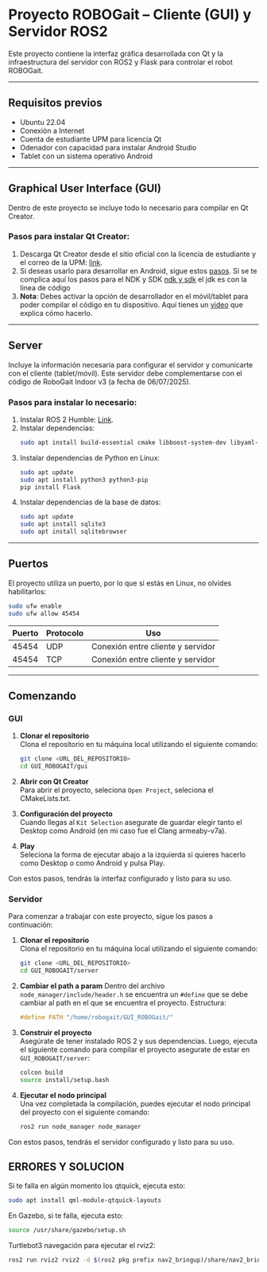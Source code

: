 # Proyecto ROBOGait – Cliente (GUI) y Servidor ROS2

Este proyecto contiene la interfaz gráfica desarrollada con Qt y la infraestructura del servidor con ROS2 y Flask para controlar el robot ROBOGait.

---
## Requisitos previos
- Ubuntu 22.04
- Conexión a Internet
- Cuenta de estudiante UPM para licencia Qt
- Odenador con capacidad para instalar Android Studio
- Tablet con un sistema operativo Android
--- 

## Graphical User Interface (GUI)
Dentro de este proyecto se incluye todo lo necesario para compilar en Qt Creator.

### Pasos para instalar Qt Creator:
1. Descarga Qt Creator desde el sitio oficial con la licencia de estudiante y el correo de la UPM: [link](https://www.qt.io/qt-educational-license#application).
2. Si deseas usarlo para desarrollar en Android, sigue estos [pasos](https://doc.qt.io/qt-6/android-getting-started.html). Si se te complica aquí los pasos para el NDK y SDK [ndk y sdk](https://www.youtube.com/watch?v=7U6Q7xG8N70) el jdk es con la linea de código
3. **Nota**: Debes activar la opción de desarrollador en el móvil/tablet para poder compilar el código en tu dispositivo. Aquí tienes un [video](https://youtu.be/f91wxQdP8Ak?si=0kSbNOwmc2m3rqNe) que explica cómo hacerlo.

---

## Server
Incluye la información necesaria para configurar el servidor y comunicarte con el cliente (tablet/móvil). Este servidor debe complementarse con el código de RoboGait Indoor v3 (a fecha de 06/07/2025).

### Pasos para instalar lo necesario:
1. Instalar ROS 2 Humble: [Link](https://docs.ros.org/en/humble/Installation/Ubuntu-Install-Debs.html).
2. Instalar dependencias:
    ```bash
    sudo apt install build-essential cmake libboost-system-dev libyaml-cpp-dev nlohmann-json3-dev libopencv-dev
    ```
3. Instalar dependencias de Python en Linux:
    ```bash
    sudo apt update
    sudo apt install python3 python3-pip
    pip install Flask
    ```
4. Instalar dependencias de la base de datos:
    ```bash
    sudo apt update
    sudo apt install sqlite3
    sudo apt install sqlitebrowser
    ```
---

## Puertos
El proyecto utiliza un puerto, por lo que si estás en Linux, no olvides habilitarlos:

```bash
sudo ufw enable
sudo ufw allow 45454
```
| Puerto | Protocolo | Uso                                   |
|--------|-----------|----------------------------------------|
| 45454  | UDP   | Conexión entre cliente y servidor     |
| 45454  | TCP   | Conexión entre cliente y servidor     |

---

## Comenzando
### GUI

1. **Clonar el repositorio**  
   Clona el repositorio en tu máquina local utilizando el siguiente comando:
   ```bash
   git clone <URL_DEL_REPOSITORIO>
   cd GUI_ROBOGAIT/gui
   ```
2. **Abrir con Qt Creator** <br>
    Para abrir el proyecto, seleciona `Open Project`, seleciona el CMakeLists.txt.

3. **Configuración del proyecto**<br>
    Cuando llegas al `Kit Selection` asegurate de guardar elegir tanto el Desktop como Android (en mi caso fue el Clang armeaby-v7a).

4. **Play**<br>
    Seleciona la forma de ejecutar abajo a la izquierda si quieres hacerlo como Desktop o como Android y pulsa Play.

Con estos pasos, tendrás la interfaz configurado y listo para su uso.


### Servidor
Para comenzar a trabajar con este proyecto, sigue los pasos a continuación:

1. **Clonar el repositorio**  
   Clona el repositorio en tu máquina local utilizando el siguiente comando:
   ```bash
   git clone <URL_DEL_REPOSITORIO>
   cd GUI_ROBOGAIT/server
   ```

2. **Cambiar el path a param**
   Dentro del archivo `node_manager/include/header.h` se encuentra un `#define` que se debe cambiar al path en el que se encuentra el proyecto. Estructura:
   ```C 
   #define PATH "/home/robogait/GUI_ROBOGait/"
   ```

3. **Construir el proyecto**  
   Asegúrate de tener instalado ROS 2 y sus dependencias. Luego, ejecuta el siguiente comando para compilar el proyecto asegurate de estar en `GUI_ROBOGAIT/server`:
   ```bash
   colcon build
   source install/setup.bash
   ```

4. **Ejecutar el nodo principal**  
   Una vez completada la compilación, puedes ejecutar el nodo principal del proyecto con el siguiente comando:
   ```bash
   ros2 run node_manager node_manager
   ```

Con estos pasos, tendrás el servidor configurado y listo para su uso.


## ERRORES Y SOLUCION
Si te falla en algún momento los qtquick, ejecuta esto:
```bash
sudo apt install qml-module-qtquick-layouts
```
En Gazebo, si te falla, ejecuta esto:
```bash
source /usr/share/gazebo/setup.sh
```
Turtlebot3 navegación para ejecutar el rviz2:
```bash
ros2 run rviz2 rviz2 -d $(ros2 pkg prefix nav2_bringup)/share/nav2_bringup/rviz/nav2_default_view.rviz
```